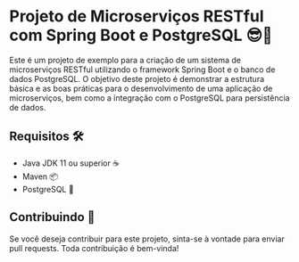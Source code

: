 <h1>Projeto de Microserviços RESTful com Spring Boot e PostgreSQL 😎🚀</h1>
    <p>Este é um projeto de exemplo para a criação de um sistema de microserviços RESTful utilizando o framework Spring Boot e o banco de dados PostgreSQL. O objetivo deste projeto é demonstrar a estrutura básica e as boas práticas para o desenvolvimento de uma aplicação de microserviços, bem como a integração com o PostgreSQL para persistência de dados.</p>
    <h2>Requisitos 🛠️</h2>
    <ul>
        <li>Java JDK 11 ou superior ☕</li>
        <li>Maven 📦</li>
        <li>PostgreSQL 🐘</li>
    </ul>
    <h2>Contribuindo 🤝</h2>
    <p>Se você deseja contribuir para este projeto, sinta-se à vontade para enviar pull requests. Toda contribuição é bem-vinda!</p>
